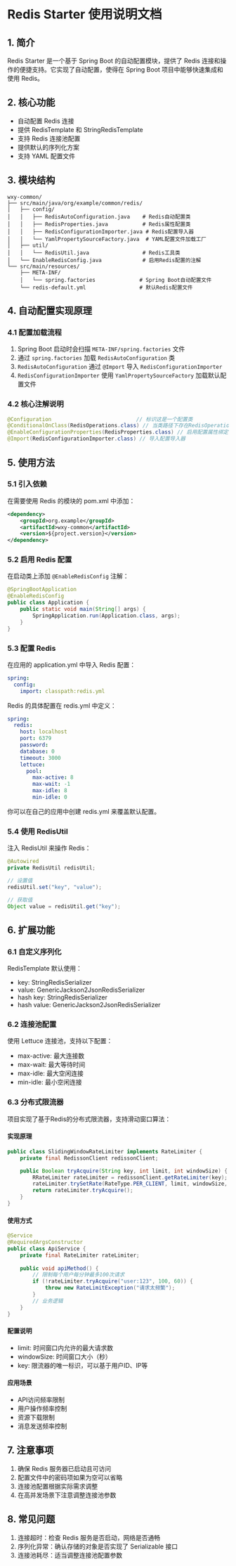 # Redis Starter 使用说明文档

## 1. 简介
Redis Starter 是一个基于 Spring Boot 的自动配置模块，提供了 Redis 连接和操作的便捷支持。它实现了自动配置，使得在 Spring Boot 项目中能够快速集成和使用 Redis。

## 2. 核心功能
- 自动配置 Redis 连接
- 提供 RedisTemplate 和 StringRedisTemplate
- 支持 Redis 连接池配置
- 提供默认的序列化方案
- 支持 YAML 配置文件

## 3. 模块结构
```
wxy-common/
├── src/main/java/org/example/common/redis/
│   ├── config/
│   │   ├── RedisAutoConfiguration.java    # Redis自动配置类
│   │   ├── RedisProperties.java           # Redis属性配置类
│   │   ├── RedisConfigurationImporter.java # Redis配置导入器
│   │   └── YamlPropertySourceFactory.java  # YAML配置文件加载工厂
│   ├── util/
│   │   └── RedisUtil.java                 # Redis工具类
│   └── EnableRedisConfig.java             # 启用Redis配置的注解
└── src/main/resources/
    ├── META-INF/
    │   └── spring.factories              # Spring Boot自动配置文件
    └── redis-default.yml                 # 默认Redis配置文件
```

## 4. 自动配置实现原理
### 4.1 配置加载流程
1. Spring Boot 启动时会扫描 `META-INF/spring.factories` 文件
2. 通过 `spring.factories` 加载 `RedisAutoConfiguration` 类
3. `RedisAutoConfiguration` 通过 `@Import` 导入 `RedisConfigurationImporter`
4. `RedisConfigurationImporter` 使用 `YamlPropertySourceFactory` 加载默认配置文件

### 4.2 核心注解说明
```java
@Configuration                           // 标识这是一个配置类
@ConditionalOnClass(RedisOperations.class) // 当类路径下存在RedisOperations时生效
@EnableConfigurationProperties(RedisProperties.class) // 启用配置属性绑定
@Import(RedisConfigurationImporter.class) // 导入配置导入器
```

## 5. 使用方法
### 5.1 引入依赖
在需要使用 Redis 的模块的 pom.xml 中添加：
```xml
<dependency>
    <groupId>org.example</groupId>
    <artifactId>wxy-common</artifactId>
    <version>${project.version}</version>
</dependency>
```

### 5.2 启用 Redis 配置
在启动类上添加 `@EnableRedisConfig` 注解：
```java
@SpringBootApplication
@EnableRedisConfig
public class Application {
    public static void main(String[] args) {
        SpringApplication.run(Application.class, args);
    }
}
```

### 5.3 配置 Redis
在应用的 application.yml 中导入 Redis 配置：
```yaml
spring:
  config:
    import: classpath:redis.yml
```

Redis 的具体配置在 redis.yml 中定义：
```yaml
spring:
  redis:
    host: localhost
    port: 6379
    password: 
    database: 0
    timeout: 3000
    lettuce:
      pool:
        max-active: 8
        max-wait: -1
        max-idle: 8
        min-idle: 0
```

你可以在自己的应用中创建 redis.yml 来覆盖默认配置。

### 5.4 使用 RedisUtil
注入 RedisUtil 来操作 Redis：
```java
@Autowired
private RedisUtil redisUtil;

// 设置值
redisUtil.set("key", "value");

// 获取值
Object value = redisUtil.get("key");
```

## 6. 扩展功能
### 6.1 自定义序列化
RedisTemplate 默认使用：
- key: StringRedisSerializer
- value: GenericJackson2JsonRedisSerializer
- hash key: StringRedisSerializer
- hash value: GenericJackson2JsonRedisSerializer

### 6.2 连接池配置
使用 Lettuce 连接池，支持以下配置：
- max-active: 最大连接数
- max-wait: 最大等待时间
- max-idle: 最大空闲连接
- min-idle: 最小空闲连接

### 6.3 分布式限流器
项目实现了基于Redis的分布式限流器，支持滑动窗口算法：

#### 实现原理
```java
public class SlidingWindowRateLimiter implements RateLimiter {
    private final RedissonClient redissonClient;

    public Boolean tryAcquire(String key, int limit, int windowSize) {
        RRateLimiter rateLimiter = redissonClient.getRateLimiter(key);
        rateLimiter.trySetRate(RateType.PER_CLIENT, limit, windowSize, RateIntervalUnit.SECONDS);
        return rateLimiter.tryAcquire();
    }
}
```

#### 使用方式
```java
@Service
@RequiredArgsConstructor
public class ApiService {
    private final RateLimiter rateLimiter;
    
    public void apiMethod() {
        // 限制每个用户每分钟最多100次请求
        if (!rateLimiter.tryAcquire("user:123", 100, 60)) {
            throw new RateLimitException("请求太频繁");
        }
        // 业务逻辑
    }
}
```

#### 配置说明
- limit: 时间窗口内允许的最大请求数
- windowSize: 时间窗口大小（秒）
- key: 限流器的唯一标识，可以基于用户ID、IP等

#### 应用场景
- API访问频率限制
- 用户操作频率控制
- 资源下载限制
- 消息发送频率控制

## 7. 注意事项
1. 确保 Redis 服务器已启动且可访问
2. 配置文件中的密码项如果为空可以省略
3. 连接池配置根据实际需求调整
4. 在高并发场景下注意调整连接池参数

## 8. 常见问题
1. 连接超时：检查 Redis 服务是否启动，网络是否通畅
2. 序列化异常：确认存储的对象是否实现了 Serializable 接口
3. 连接池耗尽：适当调整连接池配置参数
